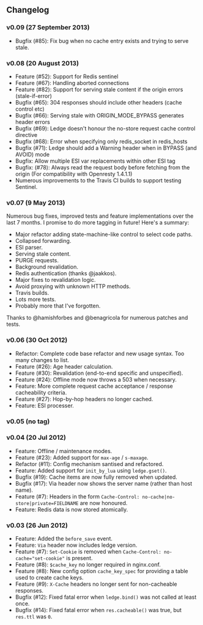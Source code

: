 ## Changelog

### v0.09 (27 September 2013)

* Bugfix (#85): Fix bug when no cache entry exists and trying to serve stale.

### v0.08 (20 August 2013)

* Feature (#52): Support for Redis sentinel
* Feature (#67): Handling aborted connections
* Feature (#82): Support for serving stale content if the origin errors (stale-if-error)
* Bugfix (#65): 304 responses should include other headers (cache control etc)
* Bugfix (#66): Serving stale with ORIGIN_MODE_BYPASS generates header errors
* Bugfix (#69): Ledge doesn't honour the no-store request cache control directive
* Bugfix (#68): Error when specifying only redis_socket in redis_hosts
* Bugfix (#71): Ledge should add a Warning header when in BYPASS (and AVOID) mode
* Bugfix: Allow multiple ESI var replacements within other ESI tag
* Bugfix: (#78): Always read the request body before fetching from the origin (For compatibility with Openresty 1.4.1.1)
* Numerous improvements to the Travis CI builds to support testing Sentinel.

### v0.07 (9 May 2013)

Numerous bug fixes, improved tests and feature implementations over the last 7 months. I promise to do more tagging in future! Here's a summary:

* Major refactor adding state-machine-like control to select code paths.
* Collapsed forwarding.
* ESI parser.
* Serving stale content.
* PURGE requests.
* Background revalidation.
* Redis authentication (thanks @jaakkos).
* Major fixes to revalidation logic.
* Avoid proxying with unknown HTTP methods.
* Travis builds.
* Lots more tests.
* Probably more that I've forgotten.

Thanks to @hamishforbes and @benagricola for numerous patches and tests.

### v0.06 (30 Oct 2012)

* Refactor: Complete code base refactor and new usage syntax. Too many changes to list.
* Feature (#26): Age header calculation.
* Feature (#30): Revalidation (end-to-end specific and unspecified).
* Feature (#24): Offline mode now throws a 503 when necessary.
* Feature: More complete request cache acceptance / response cacheability criteria.
* Feature (#27): Hop-by-hop headers no longer cached.
* Feature: ESI processer.

### v0.05 (no tag)

### v0.04 (20 Jul 2012)

* Feature: Offline / maintenance modes.
* Feature (#23): Added support for `max-age` / `s-maxage`.
* Refactor (#11): Config mechanism santised and refactored.
* Feature: Added support for `init_by_lua` using `ledge.gset()`.
* Bugfix (#19): Cache items are now fully removed when updated.
* Bugfix (#17): Via header now shows the server name (rather than host name).
* Feature (#7): Headers in the form `Cache-Control: no-cache|no-store|private=FIELDNAME` are now honoured.
* Feature: Redis data is now stored atomically.

### v0.03 (26 Jun 2012)

* Feature: Added the `before_save` event.
* Feature: `Via` header now includes ledge version.
* Feature (#7): `Set-Cookie` is removed when `Cache-Control: no-cache="set-cookie"` is present.
* Feature (#8): `$cache_key` no longer required in nginx.conf.
* Feature (#8): New config option `cache_key_spec` for providing a table used to create cache keys.
* Feature (#9): `X-Cache` headers no longer sent for non-cacheable responses.
* Bugfix (#12): Fixed fatal error when `ledge.bind()` was not called at least once.
* Bugfix (#14): Fixed fatal error when `res.cacheable()` was true, but `res.ttl` was `0`.
